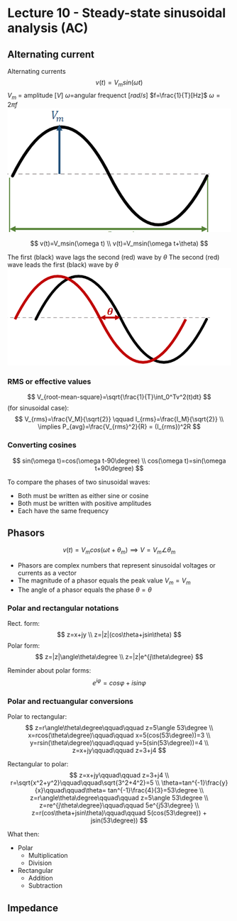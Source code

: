 # Lecture 10 - Steady-state sinusoidal analysis (AC)

## Alternating current
Alternating currents
$$
    v(t)=V_msin(\omega t)
$$
$V_m$ = amplitude $[V]$
$\omega$=angular frequenct $[rad/s]$
$f=\frac{1}{T}[Hz]$
$\omega=2\pi f$
![ac-circ](ac.png)

$$
    v(t)=V_msin(\omega t) \\
    v(t)=V_msin(\omega t+\theta)
$$

The first (black) wave lags the second (red) wave by $\theta$
The second (red) wave leads the first (black) wave by $\theta$
![asda](lag.png)

### RMS or effective values
$$
    V_{root-mean-square}=\sqrt{\frac{1}{T}\int_0^Tv^2(t)dt}
$$
(for sinusoidal case):
$$
    V_{rms}=\frac{V_M}{\sqrt{2}} \qquad I_{rms}=\frac{I_M}{\sqrt{2}} \\
    \implies P_{avg}=\frac{V_{rms}^2}{R} = (I_{rms})^2R
$$

### Converting cosines
$$
    sin(\omega t)=cos(\omega t-90\degree) \\
    cos(\omega t)=sin(\omega t+90\degree)
$$

To compare the phases of two sinusoidal waves:
- Both must be written as either sine or cosine
- Both must be written with positive amplitudes
- Each have the same frequency

## Phasors
$$
    v(t)=V_mcos(\omega t+\theta_m)\implies V=V_m\angle\theta_m
$$
- Phasors are complex numbers that represent sinusoidal voltages or currents as a vector
- The magnitude of a phasor equals the peak value
$V_m=V_m$
- The angle of a phasor equals the phase
$\theta=\theta$

### Polar and rectangular notations
Rect. form:
$$
    z=x+jy \\
    z=|z|(cos\theta+jsin\theta)
$$
Polar form:
$$
    z=|z|\angle\theta\degree \\
    z=|z|e^{j\theta\degree}
$$

Reminder about polar forms:
$$
    e^{i\varphi}=cos\varphi+isin\varphi
$$

### Polar and rectuangular conversions
Polar to rectangular:
$$
    z=r\angle\theta\degree\qquad\qquad z=5\angle 53\degree \\
    x=rcos(\theta\degree)\qquad\qquad x=5(cos(53\degree))=3 \\
    y=rsin(\theta\degree)\qquad\qquad y=5(sin(53\degree))=4 \\
    z=x+jy\qquad\qquad z=3+j4
$$

Rectangular to polar:
$$
    z=x+jy\qquad\qquad z=3+j4 \\
    r=\sqrt{x^2+y^2}\qquad\qquad\sqrt{3^2+4^2}=5 \\
    \theta=tan^{-1}\frac{y}{x}\qquad\qquad\theta=
    tan^{-1}\frac{4}{3}=53\degree \\
    z=r\angle\theta\degree\qquad\qquad z=5\angle 53\degree \\
    z=re^{j\theta\degree}\qquad\qquad 5e^{j53\degree} \\
    z=r(cos\theta+jsin\theta)\qquad\qquad 5(cos(53\degree))
    + jsin(53\degree))
$$

What then:
- Polar
  - Multiplication
  - Division
- Rectangular
  - Addition
  - Subtraction



## Impedance
